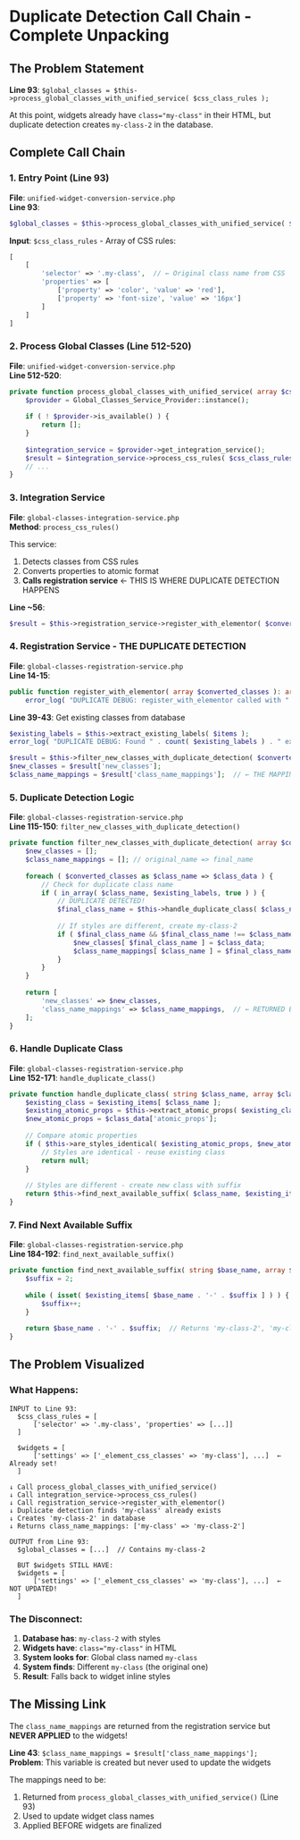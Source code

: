 # Duplicate Detection Call Chain - Complete Unpacking

## The Problem Statement

**Line 93**: `$global_classes = $this->process_global_classes_with_unified_service( $css_class_rules );`

At this point, widgets already have `class="my-class"` in their HTML, but duplicate detection creates `my-class-2` in the database.

## Complete Call Chain

### 1. Entry Point (Line 93)
**File**: `unified-widget-conversion-service.php`  
**Line 93**: 
```php
$global_classes = $this->process_global_classes_with_unified_service( $css_class_rules );
```

**Input**: `$css_class_rules` - Array of CSS rules:
```php
[
    [
        'selector' => '.my-class',  // ← Original class name from CSS
        'properties' => [
            ['property' => 'color', 'value' => 'red'],
            ['property' => 'font-size', 'value' => '16px']
        ]
    ]
]
```

### 2. Process Global Classes (Line 512-520)
**File**: `unified-widget-conversion-service.php`  
**Line 512-520**:
```php
private function process_global_classes_with_unified_service( array $css_class_rules ): array {
    $provider = Global_Classes_Service_Provider::instance();
    
    if ( ! $provider->is_available() ) {
        return [];
    }
    
    $integration_service = $provider->get_integration_service();
    $result = $integration_service->process_css_rules( $css_class_rules );  // ← Goes to integration service
    // ...
}
```

### 3. Integration Service
**File**: `global-classes-integration-service.php`  
**Method**: `process_css_rules()`

This service:
1. Detects classes from CSS rules
2. Converts properties to atomic format
3. **Calls registration service** ← THIS IS WHERE DUPLICATE DETECTION HAPPENS

**Line ~56**:
```php
$result = $this->registration_service->register_with_elementor( $converted );
```

### 4. Registration Service - THE DUPLICATE DETECTION
**File**: `global-classes-registration-service.php`  
**Line 14-15**:
```php
public function register_with_elementor( array $converted_classes ): array {
    error_log( "DUPLICATE DEBUG: register_with_elementor called with " . count( $converted_classes ) . " classes" );
```

**Line 39-43**: Get existing classes from database
```php
$existing_labels = $this->extract_existing_labels( $items );
error_log( "DUPLICATE DEBUG: Found " . count( $existing_labels ) . " existing classes: ..." );

$result = $this->filter_new_classes_with_duplicate_detection( $converted_classes, $existing_labels, $items );
$new_classes = $result['new_classes'];
$class_name_mappings = $result['class_name_mappings'];  // ← THE MAPPINGS!
```

### 5. Duplicate Detection Logic
**File**: `global-classes-registration-service.php`  
**Line 115-150**: `filter_new_classes_with_duplicate_detection()`

```php
private function filter_new_classes_with_duplicate_detection( array $converted_classes, array $existing_labels, array $existing_items ): array {
    $new_classes = [];
    $class_name_mappings = []; // original_name => final_name
    
    foreach ( $converted_classes as $class_name => $class_data ) {
        // Check for duplicate class name
        if ( in_array( $class_name, $existing_labels, true ) ) {
            // DUPLICATE DETECTED!
            $final_class_name = $this->handle_duplicate_class( $class_name, $class_data, $existing_items );
            
            // If styles are different, create my-class-2
            if ( $final_class_name && $final_class_name !== $class_name ) {
                $new_classes[ $final_class_name ] = $class_data;
                $class_name_mappings[ $class_name ] = $final_class_name;  // 'my-class' => 'my-class-2'
            }
        }
    }
    
    return [
        'new_classes' => $new_classes,
        'class_name_mappings' => $class_name_mappings,  // ← RETURNED BUT NOT USED!
    ];
}
```

### 6. Handle Duplicate Class
**File**: `global-classes-registration-service.php`  
**Line 152-171**: `handle_duplicate_class()`

```php
private function handle_duplicate_class( string $class_name, array $class_data, array $existing_items ): ?string {
    $existing_class = $existing_items[ $class_name ];
    $existing_atomic_props = $this->extract_atomic_props( $existing_class );
    $new_atomic_props = $class_data['atomic_props'];
    
    // Compare atomic properties
    if ( $this->are_styles_identical( $existing_atomic_props, $new_atomic_props ) ) {
        // Styles are identical - reuse existing class
        return null;
    }
    
    // Styles are different - create new class with suffix
    return $this->find_next_available_suffix( $class_name, $existing_items );  // Returns 'my-class-2'
}
```

### 7. Find Next Available Suffix
**File**: `global-classes-registration-service.php`  
**Line 184-192**: `find_next_available_suffix()`

```php
private function find_next_available_suffix( string $base_name, array $existing_items ): string {
    $suffix = 2;
    
    while ( isset( $existing_items[ $base_name . '-' . $suffix ] ) ) {
        $suffix++;
    }
    
    return $base_name . '-' . $suffix;  // Returns 'my-class-2', 'my-class-3', etc.
}
```

## The Problem Visualized

### What Happens:

```
INPUT to Line 93:
  $css_class_rules = [
      ['selector' => '.my-class', 'properties' => [...]]
  ]
  
  $widgets = [
      ['settings' => ['_element_css_classes' => 'my-class'], ...]  ← Already set!
  ]

↓ Call process_global_classes_with_unified_service()
↓ Call integration_service->process_css_rules()
↓ Call registration_service->register_with_elementor()
↓ Duplicate detection finds 'my-class' already exists
↓ Creates 'my-class-2' in database
↓ Returns class_name_mappings: ['my-class' => 'my-class-2']

OUTPUT from Line 93:
  $global_classes = [...]  // Contains my-class-2
  
  BUT $widgets STILL HAVE:
  $widgets = [
      ['settings' => ['_element_css_classes' => 'my-class'], ...]  ← NOT UPDATED!
  ]
```

### The Disconnect:

1. **Database has**: `my-class-2` with styles
2. **Widgets have**: `class="my-class"` in HTML
3. **System looks for**: Global class named `my-class`
4. **System finds**: Different `my-class` (the original one)
5. **Result**: Falls back to widget inline styles

## The Missing Link

The `class_name_mappings` are returned from the registration service but **NEVER APPLIED** to the widgets!

**Line 43**: `$class_name_mappings = $result['class_name_mappings'];`  
**Problem**: This variable is created but never used to update the widgets

The mappings need to be:
1. Returned from `process_global_classes_with_unified_service()` (Line 93)
2. Used to update widget class names
3. Applied BEFORE widgets are finalized

